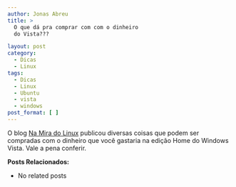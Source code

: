 ```yaml
---
author: Jonas Abreu
title: >
  O que dá pra comprar com com o dinheiro
  do Vista???

layout: post
category:
  - Dicas
  - Linux
tags:
  - Dicas
  - Linux
  - Ubuntu
  - vista
  - windows
post_format: [ ]
---
```

O blog [Na Mira do Linux][1] publicou diversas coisas que podem ser compradas com o dinheiro que você gastaria na edição Home do Windows Vista. Vale a pena conferir.

**Posts Relacionados:** 
*   No related posts












 [1]: http://my.opera.com/angelight/blog/2007/03/11/o-que-pode-ser-comprado-com-o-dinheiro-do-windows-vista





